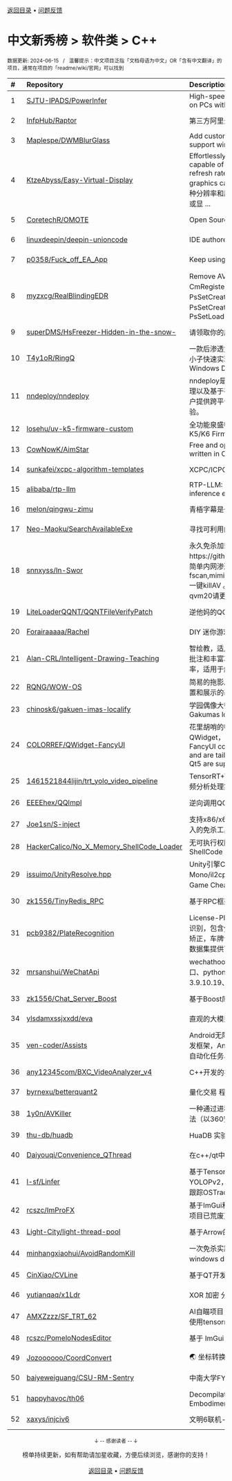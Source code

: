 <a href="https://gitee.com/GrowingGit/GitHub-Chinese-Top-Charts#github中文排行榜">返回目录</a> • <a href="/content/docs/feedback.md">问题反馈</a>

# 中文新秀榜 > 软件类 > C++
<sub>数据更新: 2024-06-15&nbsp;&nbsp;&nbsp;/&nbsp;&nbsp;&nbsp;温馨提示：中文项目泛指「文档母语为中文」OR「含有中文翻译」的项目，通常在项目的「readme/wiki/官网」可以找到</sub>

|#|Repository|Description|Stars|Updated|Created|
|:-|:-|:-|:-|:-|:-|
|1|[SJTU-IPADS/PowerInfer](https://github.com/SJTU-IPADS/PowerInfer)|High-speed Large Language Model Serving on PCs with Consumer-grade GPUs|7428|2024-06-11|2023-12-15|
|2|[InfpHub/Raptor](https://github.com/InfpHub/Raptor)|第三方阿里云盘桌面应用客户端|1484|2024-04-12|2024-02-12|
|3|[Maplespe/DWMBlurGlass](https://github.com/Maplespe/DWMBlurGlass)|Add custom effect to global system title bar, support win10 and win11.|1410|2024-06-09|2024-01-14|
|4|[KtzeAbyss/Easy-Virtual-Display](https://github.com/KtzeAbyss/Easy-Virtual-Display)|Effortlessly create virtual displays in Windows, capable of supporting various resolutions and refresh rates, suitable for remote control or graphics card spoofing.在win中轻松创建支持多种分辨率和刷新率的虚拟显示器，可用于远程控制或显 ...|1064|2024-03-15|2023-09-17|
|5|[CoretechR/OMOTE](https://github.com/CoretechR/OMOTE)|Open Source Remote Using ESP32 and LVGL|998|2024-06-09|2023-06-18|
|6|[linuxdeepin/deepin-unioncode](https://github.com/linuxdeepin/deepin-unioncode)|IDE authored by deepin|832|2024-06-14|2023-06-29|
|7|[p0358/Fuck_off_EA_App](https://github.com/p0358/Fuck_off_EA_App)|Keep using Origin instead of EA App|785|2024-05-18|2023-06-23|
|8|[myzxcg/RealBlindingEDR](https://github.com/myzxcg/RealBlindingEDR)|Remove AV/EDR Kernel ObRegisterCallbacks、CmRegisterCallback、MiniFilter Callback、PsSetCreateProcessNotifyRoutine Callback、PsSetCreateThreadNotifyRoutine Callback、PsSetLoadImageNotifyRoutine Callback...|722|2024-05-24|2023-10-28|
|9|[superDMS/HsFreezer-Hidden-in-the-snow-](https://github.com/superDMS/HsFreezer-Hidden-in-the-snow-)|请领取你的魔法游戏胶囊|541|2024-06-07|2024-04-16|
|10|[T4y1oR/RingQ](https://github.com/T4y1oR/RingQ)|一款后渗透免杀工具，助力每一位像我这样的脚本小子快速实现免杀，支持bypass 360 火绒 Windows Defender|515|2024-06-11|2024-05-11|
|11|[nndeploy/nndeploy](https://github.com/nndeploy/nndeploy)|nndeploy是一款模型端到端部署框架。以多端推理以及基于有向无环图模型部署为基础，致力为用户提供跨平台、简单易用、高性能的模型部署体验。|507|2024-06-10|2023-08-08|
|12|[losehu/uv-k5-firmware-custom](https://github.com/losehu/uv-k5-firmware-custom)|全功能泉盛UV-K5/K6固件 Quansheng UV-K5/K6 Firmware|480|2024-06-12|2023-11-30|
|13|[CowNowK/AimStar](https://github.com/CowNowK/AimStar)|Free and open-source external cheat for CS2, written in C++, working on Windows|423|2024-06-14|2023-11-28|
|14|[sunkafei/xcpc-algorithm-templates](https://github.com/sunkafei/xcpc-algorithm-templates)|XCPC/ICPC/CCPC 算法模板|417|2024-06-07|2023-07-12|
|15|[alibaba/rtp-llm](https://github.com/alibaba/rtp-llm)|RTP-LLM: Alibaba's high-performance LLM inference engine for diverse applications.|416|2024-06-12|2023-12-27|
|16|[melon/qingwu-zimu](https://github.com/melon/qingwu-zimu)|青梧字幕是一款基于whisper的AI字幕提取工具|384|2024-03-14|2024-02-27|
|17|[Neo-Maoku/SearchAvailableExe](https://github.com/Neo-Maoku/SearchAvailableExe)|寻找可利用的白文件|383|2024-05-14|2024-03-05|
|18|[snnxyss/In-Swor](https://github.com/snnxyss/In-Swor)|永久免杀加载器移步另一个项目https://github.com/snnxyss/new_in_swor 一个简单内网渗透工具免杀 目前免杀fscan,mimikatz,frp,elevationstation,bypassuac, 一键killAV 。请使用In-Swor(x64版本)360报毒qvm20请更换exe图标资源。|381|2023-12-21|2023-08-04|
|19|[LiteLoaderQQNT/QQNTFileVerifyPatch](https://github.com/LiteLoaderQQNT/QQNTFileVerifyPatch)|逆他妈的QQNT Patch文件检测|304|2024-05-22|2023-12-12|
|20|[Forairaaaaa/Rachel](https://github.com/Forairaaaaa/Rachel)|DIY 迷你游戏机 (｡・`ω´･)|250|2024-03-07|2023-11-07|
|21|[Alan-CRL/Intelligent-Drawing-Teaching](https://github.com/Alan-CRL/Intelligent-Drawing-Teaching)|智绘教，适用于 Windows 的屏幕批注工具，高效批注和丰富功能，只为尽可能地提高课堂教学效率，适用于触摸屏设备和PC端。|249|2024-06-05|2023-09-20|
|22|[RQNG/WOW-OS](https://github.com/RQNG/WOW-OS)|简易的拖影风格多级菜单系统，满足小设备功能设置和展示的基本需求|208|2024-03-07|2023-08-27|
|23|[chinosk6/gakuen-imas-localify](https://github.com/chinosk6/gakuen-imas-localify)|学园偶像大师 本地化插件（开发中...） / Gakumas localify plugin (Developing...)|207|2024-06-14|2024-05-17|
|24|[COLORREF/QWidget-FancyUI](https://github.com/COLORREF/QWidget-FancyUI)|花里胡哨的UI，支持c++和PySide6，使用QWidget，支持Qt6，部分支持Qt5。The FancyUI controls are built in c++ and PySide6 and are tailored for Qt widgets. Qt6 and some Qt5 are supported|207|2024-06-14|2023-08-30|
|25|[1461521844lijin/trt_yolo_video_pipeline](https://github.com/1461521844lijin/trt_yolo_video_pipeline)|TensorRT+YOLO系列的 多路 多卡 多实例 并行视频分析处理案例|192|2024-05-22|2023-06-18|
|26|[EEEEhex/QQImpl](https://github.com/EEEEhex/QQImpl)|逆向调用QQ Mojo IPC与WeChat XPlugin|181|2024-01-19|2023-09-08|
|27|[Joe1sn/S-inject](https://github.com/Joe1sn/S-inject)|支持x86/x64的DLL和Shellcode 的Windows注入的免杀工具，支持图形化界面|174|2024-06-06|2024-02-05|
|28|[HackerCalico/No_X_Memory_ShellCode_Loader](https://github.com/HackerCalico/No_X_Memory_ShellCode_Loader)|无可执行权限加载 ShellCode。Loading ShellCode without executable permission.|170|2024-06-03|2024-02-06|
|29|[issuimo/UnityResolve.hpp](https://github.com/issuimo/UnityResolve.hpp)|Unity引擎C++接口   Unity Engine C++ API   Mono/il2cpp   支持 Windows, Android, Linux   Game Cheat   游戏作弊|170|2024-06-13|2023-11-18|
|30|[zk1556/TinyRedis_RPC](https://github.com/zk1556/TinyRedis_RPC)|基于RPC框架的轻量级Redis|168|2024-04-10|2024-03-23|
|31|[pcb9382/PlateRecognition](https://github.com/pcb9382/PlateRecognition)|License-Plate-Recognition 支持12种车牌检测识别，包含yolov5,yolov7,yolov8车牌检测，车牌矫正，车牌识别等，准确率高达99.5% 还有车牌数据集提供下载|153|2024-03-04|2023-09-06|
|32|[mrsanshui/WeChatApi](https://github.com/mrsanshui/WeChatApi)|wechathook、WeChatApi、微信Api、微信接口、python微信接口、java微信Api、3.9.10.19、x64|127|2024-05-24|2023-06-25|
|33|[zk1556/Chat_Server_Boost](https://github.com/zk1556/Chat_Server_Boost)|基于Boost库的聊天服务器|119|2024-03-25|2024-03-24|
|34|[ylsdamxssjxxdd/eva](https://github.com/ylsdamxssjxxdd/eva)|直观的大模型应用软件: 机体|117|2024-06-13|2024-02-25|
|35|[ven-coder/Assists](https://github.com/ven-coder/Assists)|Android无障碍服务（AccessibilityService）开发框架，Android自动化脚本框架，快速开发复杂自动化任务、远程协助、监听等|116|2024-06-13|2023-07-23|
|36|[any12345com/BXC_VideoAnalyzer_v4](https://github.com/any12345com/BXC_VideoAnalyzer_v4)|C++开发的视频行为分析系统v4版本|113|2024-06-12|2023-12-28|
|37|[byrnexu/betterquant2](https://github.com/byrnexu/betterquant2)|量化交易 程序化交易 QUANT|109|2024-06-06|2023-09-11|
|38|[1y0n/AVKiller](https://github.com/1y0n/AVKiller)|一种通过进程注入实现强制关闭部分杀软进程的方法（以360安全卫士和360杀毒为例）|94|2023-12-26|2023-12-19|
|39|[thu-db/huadb](https://github.com/thu-db/huadb)|HuaDB 实验框架|89|2024-04-01|2023-08-06|
|40|[Daiyouqi/Convenience_QThread](https://github.com/Daiyouqi/Convenience_QThread)|在c++/qt中使用c#的async/await语法糖|85|2024-03-19|2024-01-21|
|41|[l-sf/Linfer](https://github.com/l-sf/Linfer)|基于TensorRT的C++高性能推理库，YOLOPv2，Yolov5/7/X/8，RT-DETR，单目标跟踪OSTrack、LightTrack。|82|2024-01-18|2023-07-14|
|42|[rcszc/ImProFX](https://github.com/rcszc/ImProFX)|基于ImGui和OpenGL的桌面GUI开发框架 [很遗憾项目已荒废]|77|2024-03-22|2023-11-02|
|43|[Light-City/light-thread-pool](https://github.com/Light-City/light-thread-pool)|基于Arrow的轻量线程池|74|2024-04-03|2023-07-14|
|44|[minhangxiaohui/AvoidRandomKill](https://github.com/minhangxiaohui/AvoidRandomKill)|一次免杀实践（bypass 360、huorong、windows defender、kaspersky、）|62|2023-12-26|2023-12-08|
|45|[CinXiao/CVLine](https://github.com/CinXiao/CVLine)|基于QT开发的数据计算和图像处理的小工具|57|2024-01-19|2023-10-28|
|46|[yutianqaq/x1Ldr](https://github.com/yutianqaq/x1Ldr)|XOR 加密 分离免杀|55|2023-12-15|2023-11-30|
|47|[AMXZzzz/SF_TRT_62](https://github.com/AMXZzzz/SF_TRT_62)|AI自瞄项目，支持yolov5,yolov7,yolov8,yolox ，使用tensorrt和DML|55|2024-01-10|2023-08-03|
|48|[rcszc/PomeloNodesEditor](https://github.com/rcszc/PomeloNodesEditor)|基于 ImGui 和 ImNodes 改进的节点编辑器.|52|2024-01-01|2023-07-17|
|49|[Jozoooooo/CoordConvert](https://github.com/Jozoooooo/CoordConvert)|🌏 坐标转换类库|48|2023-12-29|2023-12-29|
|50|[baiyeweiguang/CSU-RM-Sentry](https://github.com/baiyeweiguang/CSU-RM-Sentry)|中南大学FYT战队RM哨兵机器人上位机算法|42|2023-12-27|2023-10-13|
|51|[happyhavoc/th06](https://github.com/happyhavoc/th06)|Decompilation of 東方紅魔郷　～ the Embodiment of Scarlet Devil (1.02h)|36|2024-01-22|2023-08-20|
|52|[xaxys/injciv6](https://github.com/xaxys/injciv6)|文明6联机-基于IP的游戏发现|35|2024-01-24|2024-01-14|

<div align="center">
    <p><sub>↓ -- 感谢读者 -- ↓</sub></p>
    榜单持续更新，如有帮助请加星收藏，方便后续浏览，感谢你的支持！
</div>

<br/>

<div align="center"><a href="https://gitee.com/GrowingGit/GitHub-Chinese-Top-Charts#github中文排行榜">返回目录</a> • <a href="/content/docs/feedback.md">问题反馈</a></div>
